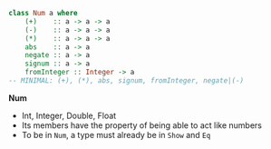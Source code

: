 

```hs
class Num a where
    (+)    :: a -> a -> a
    (-)    :: a -> a -> a
    (*)    :: a -> a -> a
    abs    :: a -> a
    negate :: a -> a
    signum :: a -> a
    fromInteger :: Integer -> a
-- MINIMAL: (+), (*), abs, signum, fromInteger, negate|(-)
```


**Num**
- Int, Integer, Double, Float
- Its members have the property of being able to act like numbers
- To be in `Num`, a type must already be in `Show` and `Eq`
